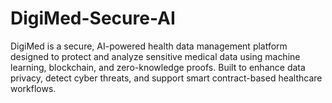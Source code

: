 # DigiMed-Secure-AI
DigiMed is a secure, AI-powered health data management platform designed to protect and analyze sensitive medical data using machine learning, blockchain, and zero-knowledge proofs. Built to enhance data privacy, detect cyber threats, and support smart contract-based healthcare workflows.
